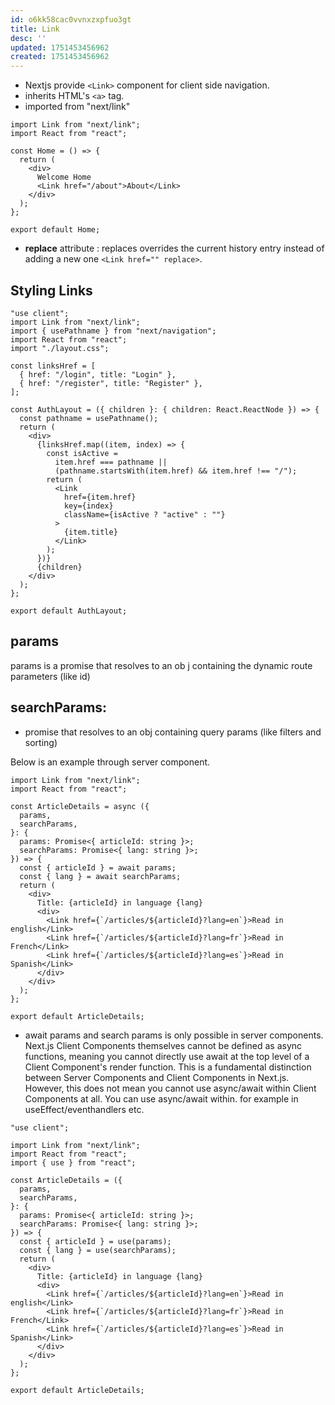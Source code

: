 ```yaml
---
id: o6kk58cac0vvnxzxpfuo3gt
title: Link
desc: ''
updated: 1751453456962
created: 1751453456962
---
```

- Nextjs provide `<Link>` component for client side navigation.
- inherits HTML's `<a>` tag.
- imported from "next/link"

```tsx
import Link from "next/link";
import React from "react";

const Home = () => {
  return (
    <div>
      Welcome Home
      <Link href="/about">About</Link>
    </div>
  );
};

export default Home;
```

- **replace** attribute : replaces overrides the current history entry instead of adding a new one `<Link href="" replace>`.

## Styling Links

```tsx
"use client";
import Link from "next/link";
import { usePathname } from "next/navigation";
import React from "react";
import "./layout.css";

const linksHref = [
  { href: "/login", title: "Login" },
  { href: "/register", title: "Register" },
];

const AuthLayout = ({ children }: { children: React.ReactNode }) => {
  const pathname = usePathname();
  return (
    <div>
      {linksHref.map((item, index) => {
        const isActive =
          item.href === pathname ||
          (pathname.startsWith(item.href) && item.href !== "/");
        return (
          <Link
            href={item.href}
            key={index}
            className={isActive ? "active" : ""}
          >
            {item.title}
          </Link>
        );
      })}
      {children}
    </div>
  );
};

export default AuthLayout;

```

## params

params is a promise that resolves to an ob j containing the dynamic route parameters (like id)

## searchParams:
- promise that resolves to an obj containing query params (like filters and sorting)

Below is an example through server component.


```tsx
import Link from "next/link";
import React from "react";

const ArticleDetails = async ({
  params,
  searchParams,
}: {
  params: Promise<{ articleId: string }>;
  searchParams: Promise<{ lang: string }>;
}) => {
  const { articleId } = await params;
  const { lang } = await searchParams;
  return (
    <div>
      Title: {articleId} in language {lang}
      <div>
        <Link href={`/articles/${articleId}?lang=en`}>Read in english</Link>
        <Link href={`/articles/${articleId}?lang=fr`}>Read in French</Link>
        <Link href={`/articles/${articleId}?lang=es`}>Read in Spanish</Link>
      </div>
    </div>
  );
};

export default ArticleDetails;
```

- await params and search params is only possible in server components. Next.js Client Components themselves cannot be defined as async functions, meaning you cannot directly use await at the top level of a Client Component's render function. This is a fundamental distinction between Server Components and Client Components in Next.js.
However, this does not mean you cannot use async/await within Client Components at all. You can use async/await within. for example in useEffect/eventhandlers etc.

```tsx
"use client";

import Link from "next/link";
import React from "react";
import { use } from "react";

const ArticleDetails = ({
  params,
  searchParams,
}: {
  params: Promise<{ articleId: string }>;
  searchParams: Promise<{ lang: string }>;
}) => {
  const { articleId } = use(params);
  const { lang } = use(searchParams);
  return (
    <div>
      Title: {articleId} in language {lang}
      <div>
        <Link href={`/articles/${articleId}?lang=en`}>Read in english</Link>
        <Link href={`/articles/${articleId}?lang=fr`}>Read in French</Link>
        <Link href={`/articles/${articleId}?lang=es`}>Read in Spanish</Link>
      </div>
    </div>
  );
};

export default ArticleDetails;
```